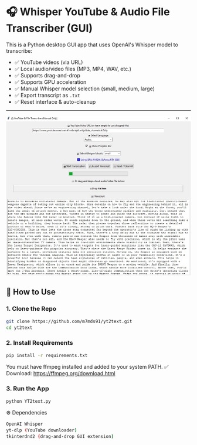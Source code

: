 # 🎧 Whisper YouTube & Audio File Transcriber (GUI)

This is a Python desktop GUI app that uses OpenAI's Whisper model to transcribe:

- ✅ YouTube videos (via URL)
- ✅ Local audio/video files (MP3, MP4, WAV, etc.)
- ✅ Supports drag-and-drop
- ✅ Supports GPU acceleration
- ✅ Manual Whisper model selection (small, medium, large)
- ✅ Export transcript as `.txt`
- ✅ Reset interface & auto-cleanup

---
![Screenshot of app](screenshot.jpg)
## 🚀 How to Use

### 1. Clone the Repo

```bash
git clone https://github.com/m7mds91/yt2text.git
cd yt2text
```
### 2. Install Requirements
```bash
pip install -r requirements.txt
```
You must have ffmpeg installed and added to your system PATH.
✅ Download: https://ffmpeg.org/download.html

### 3. Run the App
```bash
python YT2text.py
```
⚙️ Dependencies
```bash
OpenAI Whisper
yt-dlp (YouTube downloader)
tkinterdnd2 (drag-and-drop GUI extension)
```
